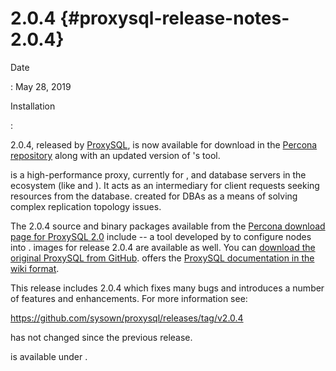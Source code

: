 # 2.0.4 {#proxysql-release-notes-2.0.4}

Date

:   May 28, 2019

Installation

:   

2.0.4, released by [ProxySQL](), is now available for download in the
[Percona repository]() along with an updated version of 's tool.

is a high-performance proxy, currently for , and database servers in the
ecosystem (like and ). It acts as an intermediary for client requests
seeking resources from the database. created for DBAs as a means of
solving complex replication topology issues.

The 2.0.4 source and binary packages available from the [Percona
download page for ProxySQL 2.0]() include -- a tool developed by to
configure nodes into . images for release 2.0.4 are available as well.
You can [download the original ProxySQL from GitHub](). offers the
[ProxySQL documentation in the wiki format]().

This release includes 2.0.4 which fixes many bugs and introduces a
number of features and enhancements. For more information see:

<https://github.com/sysown/proxysql/releases/tag/v2.0.4>

has not changed since the previous release.

is available under .
